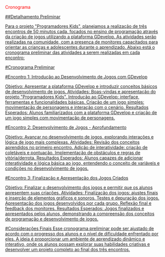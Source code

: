 <span style="color:red">Cronograma<a href=""> 

##Detalhamento Preliminar

Para o projeto "Programadores Kids", planejamos a realização de três encontros de 50 minutos cada, focados no ensino de programação através da criação de jogos utilizando a plataforma GDevelop. As atividades serão realizadas na comunidade, com a presença de monitores capacitados para orientar as crianças e adolescentes durante o aprendizado. Abaixo está o cronograma preliminar das atividades a serem realizadas em cada encontro:

#Cronograma Preliminar

#Encontro 1: Introdução ao Desenvolvimento de Jogos com GDevelop

Objetivo: Apresentar a plataforma GDevelop e introduzir conceitos básicos de desenvolvimento de jogos.
Atividades:
Boas-vindas e apresentação do projeto "Programadores Kids".
Introdução ao GDevelop: interface, ferramentas e funcionalidades básicas.
Criação de um jogo simples: movimentação de personagens e interação com o cenário.
Resultados Esperados:
Alunos familiarizados com a plataforma GDevelop e criação de um jogo simples com movimentação de personagens.


#Encontro 2: Desenvolvimento de Jogos - Aprofundamento

Objetivo: Avançar no desenvolvimento de jogos, explorando interações e lógica de jogo mais complexas.
Atividades:
Revisão dos conceitos aprendidos no primeiro encontro.
Adição de interatividade: criação de coletáveis e pontuação.
Implementação de obstáculos e regras de vitória/derrota.
Resultados Esperados:
Alunos capazes de adicionar interatividade e lógica básica ao jogo, entendendo o conceito de variáveis e condições no desenvolvimento de jogos.


#Encontro 3: Finalização e Apresentação dos Jogos Criados

Objetivo: Finalizar o desenvolvimento dos jogos e permitir que os alunos apresentem suas criações.
Atividades:
Finalização dos jogos: ajustes finais e inserção de elementos gráficos e sonoros.
Testes e depuração dos jogos.
Apresentação dos jogos desenvolvidos por cada grupo.
Reflexão final e feedback dos monitores.
Resultados Esperados:
Jogos finalizados e apresentados pelos alunos, demonstrando a compreensão dos conceitos de programação e desenvolvimento de jogos.


#Considerações Finais
Esse cronograma preliminar pode ser ajustado de acordo com o progresso dos alunos e o nível de dificuldade enfrentado por eles. A ideia é proporcionar um ambiente de aprendizado dinâmico e interativo, onde os alunos possam explorar suas habilidades criativas e desenvolver um projeto completo ao final dos três encontros.
